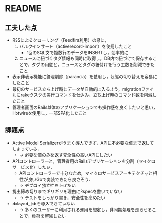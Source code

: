# README

## 工夫した点

- RSSによるクローリング（Feedfira利用）の際に，
  1. バルクインサート（activerecord-import）を使用したこと
     - 1回のSQL文で複数行のデータをINSERTし，効率的に
  2. ニュースに紐づくタグ情報も同時に取得し，DB内で紐づけて保存することで，タグの用意と，ニュースとタグの紐付けを行う工数を削減できたこと
- 表示非表示機能に論理削除（paranoia）を使用し，状態の切り替えを容易にしたこと
- 最初のサービス立ち上げ時にデータが自動的に入るよう，migrationファイルにrakeタスクの実行コマンドを仕込み，立ち上げ時のコマンド数を削減したこと
- 管理者画面のRails単体のアプリケーションでも操作感を良くしたいと思い，Hotwireを使用し，一部SPA化したこと

## 課題点

- Active Model Serializerがうまく導入できず，APIに不必要な値まで返してしまっている．
  - → 必要な値のみを返す安全性の高いAPIにしたい
- APIコントローラーと，管理者用のRailsアプリケーションを分割（マイクロサービス化）したい．
  - APIコントローラーで十分なため，マイクロサービスアーキテクチャと相性が良いGoで実装できたら良さそう．
  - → デプロイ独立性を上げたい
- 提出締め切りまでギリギリを理由にRspecを書いていない
  - → テストをしっかり書き，安全性を高めたい
- delayed_jobを導入できていない
  - → 多くのユーザーに利用される運用を想定し，非同期処理を走らせることで，負荷を軽減したい
